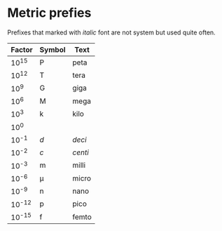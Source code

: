# Metric prefies

Prefixes that marked with _italic_ font are not system but used quite often.

| Factor           | Symbol | Text    |
| ---------------- | ------ | ------- |
| 10<sup>15</sup>  | P      | peta    |
| 10<sup>12</sup>  | T      | tera    |
| 10<sup>9</sup>   | G      | giga    |
| 10<sup>6</sup>   | M      | mega    |
| 10<sup>3</sup>   | k      | kilo    |
| 10<sup>0</sup>   |        |         |
| 10<sup>-1</sup>  | _d_    | _deci_  |
| 10<sup>-2</sup>  | _c_    | _centi_ |
| 10<sup>-3</sup>  | m      | milli   |
| 10<sup>-6</sup>  | μ      | micro   |
| 10<sup>-9</sup>  | n      | nano    |
| 10<sup>-12</sup> | p      | pico    |
| 10<sup>-15</sup> | f      | femto   |
